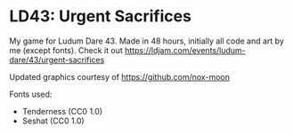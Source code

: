 # LD43: Urgent Sacrifices
My game for Ludum Dare 43. Made in 48 hours, initially all code and art by me (except fonts). Check it out https://ldjam.com/events/ludum-dare/43/urgent-sacrifices

Updated graphics courtesy of https://github.com/nox-moon

Fonts used:
* Tenderness (CC0 1.0)
* Seshat (CC0 1.0)

